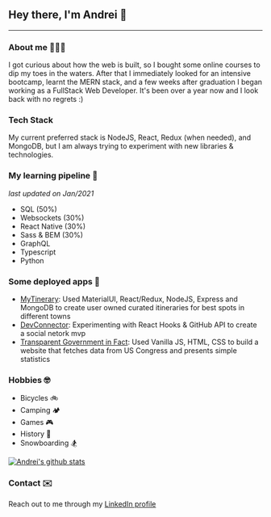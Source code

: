 ## Hey there, I'm Andrei 👋 

---

### About me 👨🏻‍💻
I got curious about how the web is built, so I bought some online courses to dip my toes in the waters. After that I immediately looked for an intensive bootcamp, learnt the MERN stack, and a few weeks after graduation I began working as a FullStack Web Developer. It's been over a year now and I look back with no regrets :)

### Tech Stack 
My current preferred stack is NodeJS, React, Redux (when needed), and MongoDB, but I am always trying to experiment with new libraries & technologies.

### My learning pipeline 🌱
*last updated on Jan/2021*
- SQL (50%)
- Websockets (30%)
- React Native (30%)
- Sass & BEM (30%)
- GraphQL
- Typescript
- Python

### Some deployed apps 🚀
- [MyTinerary](https://mytinerary-ac.herokuapp.com/): Used MaterialUI, React/Redux, NodeJS, Express and MongoDB to create user owned curated itineraries for best spots in different towns
- [DevConnector](https://devconnector-ac.herokuapp.com/profile/5e74b94cdb8e42859be4567a): Experimenting with React Hooks & GitHub API to create a social netork mvp
- [Transparent Government in Fact](https://andrei-ce.github.io/TGiF/): Used Vanilla JS, HTML, CSS to build a website that fetches data from US Congress and presents simple statistics

### Hobbies 🤓
- Bicycles 🚲 
- Camping 🏕
- Games 🎮
- History 📖
- Snowboarding 🏂

[![Andrei's github stats](https://github-readme-stats.vercel.app/api?username=andrei-ce)](https://github.com/andrei-ce/github-readme-stats)

### Contact ✉️
Reach out to me through my [LinkedIn profile](https://www.linkedin.com/in/andreice/)

